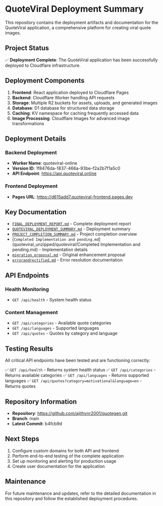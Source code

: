 # QuoteViral Deployment Summary

This repository contains the deployment artifacts and documentation for the QuoteViral application, a comprehensive platform for creating viral quote images.

## Project Status

✅ **Deployment Complete**: The QuoteViral application has been successfully deployed to Cloudflare infrastructure.

## Deployment Components

1. **Frontend**: React application deployed to Cloudflare Pages
2. **Backend**: Cloudflare Worker handling API requests
3. **Storage**: Multiple R2 buckets for assets, uploads, and generated images
4. **Database**: D1 database for structured data storage
5. **Caching**: KV namespace for caching frequently accessed data
6. **Image Processing**: Cloudflare Images for advanced image transformations

## Deployment Details

### Backend Deployment
- **Worker Name**: quoteviral-online
- **Version ID**: 1f8476da-1837-466a-93be-f2a2b7f1a5c0
- **API Endpoint**: https://api.quoteviral.online

### Frontend Deployment
- **Pages URL**: https://d615add7.quoteviral-frontend.pages.dev

## Key Documentation

- [`FINAL_DEPLOYMENT_REPORT.md`](FINAL_DEPLOYMENT_REPORT.md) - Complete deployment report
- [`QUOTEVIRAL_DEPLOYMENT_SUMMARY.md`](QUOTEVIRAL_DEPLOYMENT_SUMMARY.md) - Deployment summary
- [`PROJECT_COMPLETION_SUMMARY.md`](PROJECT_COMPLETION_SUMMARY.md) - Project completion overview
- [`Completed Implementation and pending.md`](quoteviral_unzipped/quoteviral/Completed Implementation and pending.md) - Implementation details
- [`migration_proposal.md`](migration_proposal.md) - Original enhancement proposal
- [`errorandrectified.md`](errorandrectified.md) - Error resolution documentation

## API Endpoints

### Health Monitoring
- `GET /api/health` - System health status

### Content Management
- `GET /api/categories` - Available quote categories
- `GET /api/languages` - Supported languages
- `GET /api/quotes` - Quotes by category and language

## Testing Results

All critical API endpoints have been tested and are functioning correctly:

✅ `GET /api/health` - Returns system health status
✅ `GET /api/categories` - Returns available categories
✅ `GET /api/languages` - Returns supported languages
✅ `GET /api/quotes?category=motivational&language=en` - Returns quotes

## Repository Information

- **Repository**: https://github.com/ajithvnr2001/quotegen.git
- **Branch**: main
- **Latest Commit**: b4fcb9d

## Next Steps

1. Configure custom domains for both API and frontend
2. Perform end-to-end testing of the complete application
3. Set up monitoring and alerting for production usage
4. Create user documentation for the application

## Maintenance

For future maintenance and updates, refer to the detailed documentation in this repository and follow the established deployment procedures.